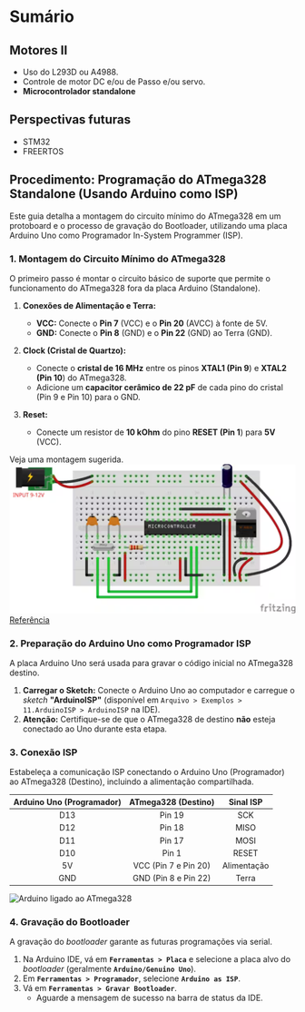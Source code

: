 # Sumário

## Motores II

* Uso do L293D ou A4988.
* Controle de motor DC e/ou de Passo e/ou servo.
* **Microcontrolador standalone**

## Perspectivas futuras
* STM32
* FREERTOS

## Procedimento: Programação do ATmega328 Standalone (Usando Arduino como ISP)

Este guia detalha a montagem do circuito mínimo do $\text{ATmega}328$ em um protoboard e o processo de gravação do Bootloader, utilizando uma placa $\text{Arduino}$ $\text{Uno}$ como Programador In-System Programmer ($\text{ISP}$).

### 1. Montagem do Circuito Mínimo do ATmega328

O primeiro passo é montar o circuito básico de suporte que permite o funcionamento do $\text{ATmega}328$ fora da placa $\text{Arduino}$ (Standalone).

1.  **Conexões de Alimentação e Terra:**
    * **$\text{VCC}$:** Conecte o **$\text{Pin } 7$** ($\text{VCC}$) e o **$\text{Pin } 20$** ($\text{AVCC}$) à fonte de $\text{5V}$.
    * **$\text{GND}$:** Conecte o **$\text{Pin } 8$** ($\text{GND}$) e o **$\text{Pin } 22$** ($\text{GND}$) ao Terra ($\text{GND}$).

2.  **Clock (Cristal de Quartzo):**
    * Conecte o **cristal de $16 \text{ MHz}$** entre os pinos **$\text{XTAL}1$ ($\text{Pin } 9$**) e **$\text{XTAL}2$ ($\text{Pin } 10$**) do $\text{ATmega}328$.
    * Adicione um **capacitor cerâmico de $22 \text{ pF}$** de cada pino do cristal ($\text{Pin } 9$ e $\text{Pin } 10$) para o $\text{GND}$.

3.  **Reset:**
    * Conecte um resistor de **$10 \text{ kOhm}$** do pino **$\text{RESET}$ ($\text{Pin } 1$**) para **$\text{5V}$** ($\text{VCC}$).

Veja uma montagem sugerida.
![Atmega328 na forma autônoma](img/standalone.png)
[Referência](https://www.hackster.io/ahmedibrrahim/atmega328p-standalone-board-77044d)

### 2. Preparação do Arduino Uno como Programador ISP

A placa $\text{Arduino}$ $\text{Uno}$ será usada para gravar o código inicial no $\text{ATmega}328$ destino.

1.  **Carregar o Sketch:** Conecte o $\text{Arduino}$ $\text{Uno}$ ao computador e carregue o *sketch* **"ArduinoISP"** (disponível em `Arquivo > Exemplos > 11.ArduinoISP > ArduinoISP` na IDE).
2.  **Atenção:** Certifique-se de que o $\text{ATmega}328$ de destino **não** esteja conectado ao $\text{Uno}$ durante esta etapa.

### 3. Conexão ISP

Estabeleça a comunicação $\text{ISP}$ conectando o $\text{Arduino}$ $\text{Uno}$ (Programador) ao $\text{ATmega}328$ (Destino), incluindo a alimentação compartilhada.

| **Arduino Uno (Programador)** | **ATmega328 (Destino)** | Sinal ISP |
| :---: | :---: | :---: |
| $\text{D}13$ | $\text{Pin } 19$ | $\text{SCK}$ |
| $\text{D}12$ | $\text{Pin } 18$ | $\text{MISO}$ |
| $\text{D}11$ | $\text{Pin } 17$ | $\text{MOSI}$ |
| $\text{D}10$ | $\text{Pin } 1$ | $\text{RESET}$ |
| $\text{5V}$ | $\text{VCC}$ ($\text{Pin } 7$ e $\text{Pin } 20$) | Alimentação |
| $\text{GND}$ | $\text{GND}$ ($\text{Pin } 8$ e $\text{Pin } 22$) | Terra |

![Arduino ligado ao ATmega328](img/arduino+atmega.avif)

### 4. Gravação do Bootloader

A gravação do *bootloader* garante as futuras programações via $\text{serial}$.

1.  Na $\text{Arduino}$ $\text{IDE}$, vá em **`Ferramentas > Placa`** e selecione a placa alvo do *bootloader* (geralmente **`Arduino/Genuino Uno`**).
2.  Em **`Ferramentas > Programador`**, selecione **`Arduino as ISP`**.
3.  Vá em **`Ferramentas > Gravar Bootloader`**.
    * Aguarde a mensagem de sucesso na barra de status da IDE.


